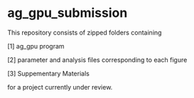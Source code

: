 # ag_gpu_submission

This repository consists of zipped folders containing

[1] ag_gpu program

[2] parameter and analysis files corresponding to each figure

[3] Suppementary Materials


for a project currently under review.
